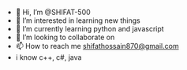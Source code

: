- 👋 Hi, I’m @SHIFAT-500
- 👀 I’m interested in learning new things
- 🌱 I’m currently learning python and javascript
- 💞️ I’m looking to collaborate on 
- 📫 How to reach me shifathossain870@gmail.com
- i know c++, c#, java
<!---
SHIFAT-500/SHIFAT-500 is a ✨ special ✨ repository because its `README.md` (this file) appears on your GitHub profile.
You can click the Preview link to take a look at your changes.
--->
